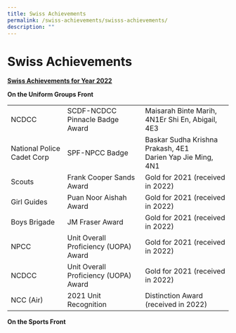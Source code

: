 ```yaml
---
title: Swiss Achievements
permalink: /swiss-achievements/swisss-achievements/
description: ""
---
```

# **Swiss Achievements**

<b><u>Swiss Achievements for Year 2022</b></u>

**On the Uniform Groups Front**

|                            |                                       |                                                               |
|----------------------------|---------------------------------------|---------------------------------------------------------------|
| NCDCC                      | SCDF-NCDCC Pinnacle Badge Award       | Maisarah Binte Marih,  4N1Er Shi En, Abigail,  4E3            |
| National Police Cadet Corp | SPF-NPCC Badge                        | Baskar Sudha Krishna Prakash, 4E1<br>Darien Yap Jie Ming, 4N1 |
| Scouts                     | Frank Cooper Sands Award              | Gold for 2021 (received in 2022)                              |
| Girl Guides                | Puan Noor Aishah Award                | Gold for 2021 (received in 2022)                              |
| Boys Brigade               | JM Fraser Award                       | Gold for 2021 (received in 2022)                              |
| NPCC                       | Unit Overall Proficiency (UOPA) Award | Gold for 2021 (received in 2022)                              |
| NCDCC                      | Unit Overall Proficiency (UOPA) Award | Gold for 2021 (received in 2022)                              |
| NCC (Air)                  | 2021 Unit Recognition                 | Distinction Award (received in 2022)                          |


**On the Sports Front**